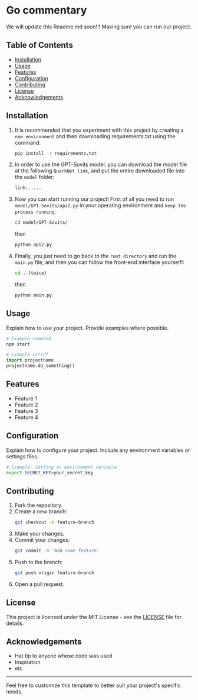 # Go commentary
We will update this Readme.md soon!!! Making sure you can run our project.

## Table of Contents

- [Installation](#installation)
- [Usage](#usage)
- [Features](#features)
- [Configuration](#configuration)
- [Contributing](#contributing)
- [License](#license)
- [Acknowledgements](#acknowledgements)

## Installation

1. It is recommended that you experiment with this project by creating a `new environment` and then downloading requirements.txt using the command:
    ```sh
    pip install -r requirements.txt
    ```
2. In order to use the GPT-Sovits model, you can download the model file at the following `QuarkNet link`, and put the entire downloaded file into the `model` folder:
    ```sh
    link:.....
    ```
3. Now you can start running our project! First of all you need to run `model/GPT-Sovits/api2.py` in your operating environment and `keep the process running`:
    ```sh
    cd model/GPT-Sovits/
    ```
    then
    ```sh
    python api2.py
    ```
4. Finally, you just need to go back to the `root directory` and run the `main.py` file, and then you can follow the front-end interface yourself!:
    ```sh
    cd ..(twice)
    ```
    then
    ```sh
    python main.py

## Usage

Explain how to use your project. Provide examples where possible.

```sh
# Example command
npm start
```

```python
# Example script
import projectname
projectname.do_something()
```

## Features

- Feature 1
- Feature 2
- Feature 3
- Feature 4

## Configuration

Explain how to configure your project. Include any environment variables or settings files.

```sh
# Example: Setting an environment variable
export SECRET_KEY=your_secret_key
```

## Contributing

1. Fork the repository.
2. Create a new branch:
    ```sh
    git checkout -b feature-branch
    ```
3. Make your changes.
4. Commit your changes:
    ```sh
    git commit -m 'Add some feature'
    ```
5. Push to the branch:
    ```sh
    git push origin feature-branch
    ```
6. Open a pull request.

## License

This project is licensed under the MIT License - see the [LICENSE](LICENSE) file for details.

## Acknowledgements

- Hat tip to anyone whose code was used
- Inspiration
- etc

---

Feel free to customize this template to better suit your project's specific needs.

